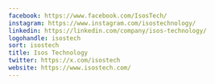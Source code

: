 ```yaml
---
facebook: https://www.facebook.com/IsosTech/
instagram: https://www.instagram.com/isostechnology/
linkedin: https://linkedin.com/company/isos-technology/
logohandle: isostech
sort: isostech
title: Isos Technology
twitter: https://x.com/isostech
website: https://www.isostech.com/
---
```

